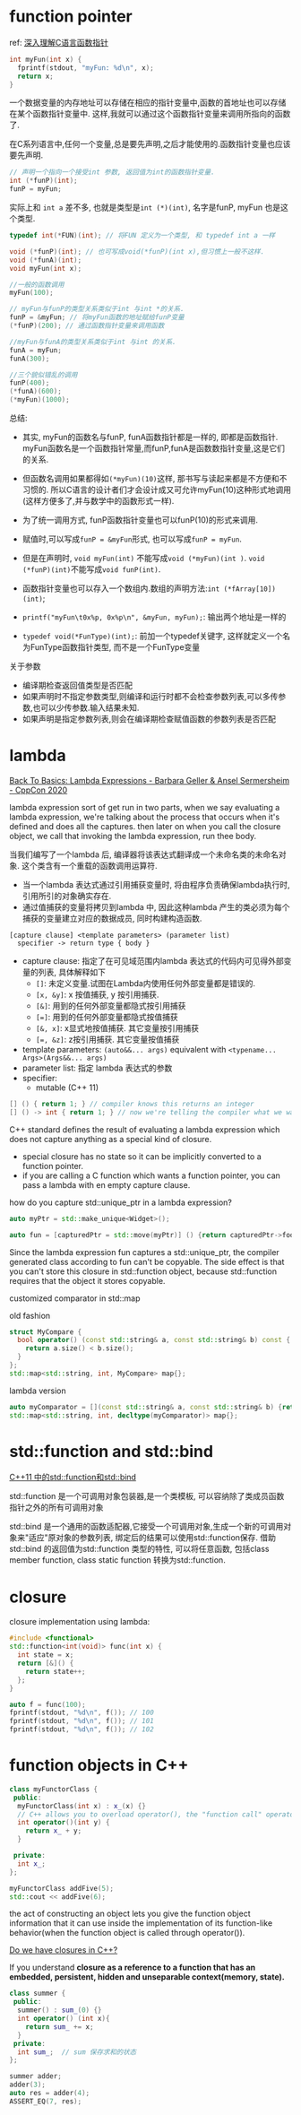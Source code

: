 # function pointer
ref: [深入理解C语言函数指针](http://www.cnblogs.com/windlaughing/archive/2013/04/10/3012012.html)

```C++
int myFun(int x) {
  fprintf(stdout, "myFun: %d\n", x);
  return x;
}
```
一个数据变量的内存地址可以存储在相应的指针变量中,函数的首地址也可以存储在某个函数指针变量中. 这样,我就可以通过这个函数指针变量来调用所指向的函数了.

在C系列语言中,任何一个变量,总是要先声明,之后才能使用的.函数指针变量也应该要先声明.
```C++
// 声明一个指向一个接受int 参数, 返回值为int的函数指针变量.
int (*funP)(int);
funP = myFun;
```
实际上和 `int a` 差不多, 也就是类型是`int (*)(int)`, 名字是funP, myFun 也是这个类型.
```C++
typedef int(*FUN)(int); // 将FUN 定义为一个类型, 和 typedef int a 一样
```

```C++
void (*funP)(int); // 也可写成void(*funP)(int x),但习惯上一般不这样.
void (*funA)(int);
void myFun(int x);

//一般的函数调用
myFun(100);

// myFun与funP的类型关系类似于int 与int *的关系.
funP = &myFun; // 将myFun函数的地址赋给funP变量
(*funP)(200); // 通过函数指针变量来调用函数

//myFun与funA的类型关系类似于int 与int 的关系.
funA = myFun;
funA(300);

//三个貌似错乱的调用
funP(400);
(*funA)(600);
(*myFun)(1000);
```

总结:

- 其实, myFun的函数名与funP, funA函数指针都是一样的, 即都是函数指针. myFun函数名是一个函数指针常量,而funP,funA是函数数指针变量,这是它们的关系.
- 但函数名调用如果都得如`(*myFun)(10)`这样, 那书写与读起来都是不方便和不习惯的. 所以C语言的设计者们才会设计成又可允许myFun(10)这种形式地调用(这样方便多了,并与数学中的函数形式一样).
- 为了统一调用方式, funP函数指针变量也可以funP(10)的形式来调用.
- 赋值时,可以写成`funP = &myFun`形式, 也可以写成`funP = myFun`.
- 但是在声明时, `void myFun(int)` 不能写成`void (*myFun)(int )`. `void (*funP)(int)`不能写成`void funP(int)`.
- 函数指针变量也可以存入一个数组内.数组的声明方法:`int (*fArray[10])(int)`;

- `printf("myFun\t0x%p, 0x%p\n", &myFun, myFun);`: 输出两个地址是一样的
- `typedef void(*FunType)(int);`: 前加一个typedef关键字, 这样就定义一个名为FunType函数指针类型, 而不是一个FunType变量

关于参数

- 编译期检查返回值类型是否匹配
- 如果声明时不指定参数类型,则编译和运行时都不会检查参数列表,可以多传参数,也可以少传参数.输入结果未知.
- 如果声明是指定参数列表,则会在编译期检查赋值函数的参数列表是否匹配

# lambda
[Back To Basics: Lambda Expressions - Barbara Geller & Ansel Sermersheim - CppCon 2020](
https://www.youtube.com/watch?v=ZIPNFcw6V9o)

lambda expression sort of get run in two parts, when we say evaluating a lambda expression, we're talking about the
process that occurs when it's defined and does all the captures.
then later on when you call the closure object, we call that invoking the lambda expression, run thee body.

当我们编写了一个lambda 后, 编译器将该表达式翻译成一个未命名类的未命名对象. 这个类含有一个重载的函数调用运算符.

- 当一个lambda 表达式通过引用捕获变量时, 将由程序负责确保lambda执行时, 引用所引的对象确实存在.
- 通过值捕获的变量将拷贝到lambda 中, 因此这种lambda 产生的类必须为每个捕获的变量建立对应的数据成员, 同时构建构造函数.

```plain
[capture clause] <template parameters> (parameter list)
  specifier -> return type { body }
```

- capture clause: 指定了在可见域范围内lambda 表达式的代码内可见得外部变量的列表, 具体解释如下
  - `[]`: 未定义变量.试图在Lambda内使用任何外部变量都是错误的.
  - `[x, &y]`: x 按值捕获, y 按引用捕获.
  - `[&]`: 用到的任何外部变量都隐式按引用捕获
  - `[=]`: 用到的任何外部变量都隐式按值捕获
  - `[&, x]`: x显式地按值捕获. 其它变量按引用捕获
  - `[=, &z]`: z按引用捕获. 其它变量按值捕获
- template parameters: `(auto&&... args)` equivalent with `<typename... Args>(Args&&... args)`
- parameter list: 指定 lambda 表达式的参数
- specifier:
  - mutable (C++ 11)

```C++
[] () { return 1; } // compiler knows this returns an integer
[] () -> int { return 1; } // now we're telling the compiler what we want
```

C++ standard defines the result of evaluating a lambda expression which does not capture anything as a special kind of
closure.

- special closure has no state so it can be implicitly converted to a function pointer.
- if you are calling a C function which wants a function pointer, you can pass a lambda with en empty capture clause.

how do you capture std::unique_ptr in a lambda expression?

```cpp
auto myPtr = std::make_unique<Widget>();

auto fun = [capturedPtr = std::move(myPtr)] () {return capturedPtr->foo();};
```
Since the lambda expression fun captures a std::unique_ptr, the compiler generated class according to fun can't be
copyable.
The side effect is that you can't store this closure in std::function object, because std::function requires that the
object it stores copyable.

customized comparator in std::map

old fashion
```cpp
struct MyCompare {
  bool operator() (const std::string& a, const std::string& b) const {
    return a.size() < b.size();
  }
};
std::map<std::string, int, MyCompare> map{};
```

lambda version
```cpp
auto myComparator = [](const std::string& a, const std::string& b) {return a.size() < b.size();};
std::map<std::string, int, decltype(myComparator)> map{};
```

# std::function and std::bind
[C++11 中的std::function和std::bind](https://www.jianshu.com/p/f191e88dcc80)

std::function 是一个可调用对象包装器,是一个类模板, 可以容纳除了类成员函数指针之外的所有可调用对象

std::bind 是一个通用的函数适配器,它接受一个可调用对象,生成一个新的可调用对象来"适应"原对象的参数列表, 绑定后的结果可以使用std::function保存.
借助std::bind 的返回值为std::function 类型的特性, 可以将任意函数, 包括class member function, class static function 转换为std::function.

# closure
closure implementation using lambda:
```C++
#include <functional>
std::function<int(void)> func(int x) {
  int state = x;
  return [&]() {
    return state++;
  };
}

auto f = func(100);
fprintf(stdout, "%d\n", f()); // 100
fprintf(stdout, "%d\n", f()); // 101
fprintf(stdout, "%d\n", f()); // 102
```

# function objects in C++
```C++
class myFunctorClass {
 public:
  myFunctorClass(int x) : x_(x) {}
  // C++ allows you to overload operator(), the "function call" operator
  int operator()(int y) {
    return x_ + y;
  }

 private:
  int x_;
};

myFunctorClass addFive(5);
std::cout << addFive(6);
```
the act of constructing an object lets you give the function object information that it can use inside the
implementation of its function-like behavior(when the function object is called through operator()).

[Do we have closures in C++?](https://stackoverflow.com/questions/12635184/do-we-have-closures-in-c)

If you understand **closure as a reference to a function that has an embedded, persistent, hidden and unseparable
context(memory, state).**

```C++
class summer {
 public:
  summer() : sum_(0) {}
  int operator() (int x){
    return sum_ += x;
  }
 private:
  int sum_;  // sum 保存求和的状态
};

summer adder;
adder(3);
auto res = adder(4);
ASSERT_EQ(7, res);
```

